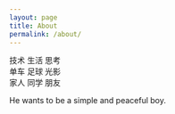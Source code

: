 ```yaml
---
layout: page
title: About
permalink: /about/
---
```


技术  生活  思考  
单车  足球  光影  
家人  同学  朋友 

He wants to be a simple and peaceful boy.  
